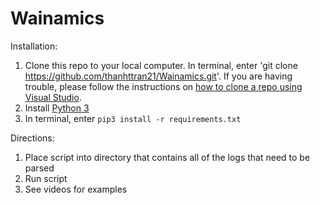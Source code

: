 # Wainamics

Installation:

1. Clone this repo to your local computer. In terminal, enter 'git clone https://github.com/thanhttran21/Wainamics.git'. If you are having trouble, please follow the instructions on [how to clone a repo using Visual Studio](https://docs.microsoft.com/en-us/visualstudio/version-control/git-clone-repository?view=vs-2022#:~:text=%20Clone%20a%20GitHub%20repo%20and%20sign%20in,can%20either%20verify%20your%20GitHub%20account...%20More%20).
2. Install [Python 3](https://www.python.org/downloads/)
3. In terminal, enter `pip3 install -r requirements.txt`

Directions: 

1. Place script into directory that contains all of the logs that need to be parsed
2. Run script
3. See videos for examples
